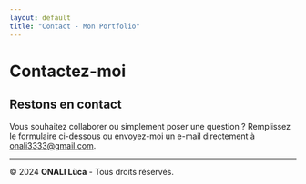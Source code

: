 ```yaml
---
layout: default
title: "Contact - Mon Portfolio"
---
```


# Contactez-moi

## Restons en contact

Vous souhaitez collaborer ou simplement poser une question ? Remplissez le formulaire ci-dessous ou envoyez-moi un e-mail directement à [onali3333@gmail.com](mailto:onali3333@gmail.com).


---

© 2024 **ONALI Lùca** - Tous droits réservés.

